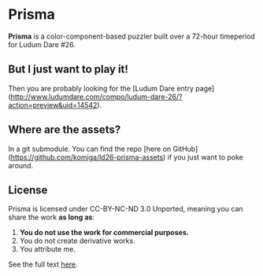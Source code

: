 
# Prisma

**Prisma** is a color-component-based puzzler built over a 72-hour
timeperiod for Ludum Dare #26.

## But I just want to play it!

Then you are probably looking for the [Ludum Dare entry page]
(http://www.ludumdare.com/compo/ludum-dare-26/?action=preview&uid=14542).

## Where are the assets?

In a git submodule. You can find the repo [here on GitHub]
(https://github.com/komiga/ld26-prisma-assets) if you just want to
poke around.

## License

Prisma is licensed under CC-BY-NC-ND 3.0 Unported, meaning you can
share the work **as long as**:

1. **You do not use the work for commercial purposes.**
2. You do not create derivative works.
3. You attribute me.

See the full text
[here](http://creativecommons.org/licenses/by-nc-nd/3.0/).
